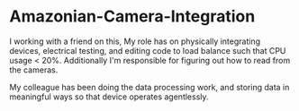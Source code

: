 # Amazonian-Camera-Integration

I working with a friend on this,
My role has on physically integrating devices, electrical testing, and editing code to load balance such that CPU usage < 20%. 
Additionally I'm responsible for figuring out how to read from the cameras.

My colleague has been doing the data processing work, and storing data in meaningful ways so that device operates agentlessly.
